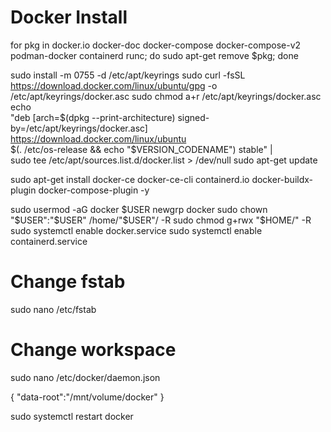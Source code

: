 # Docker Install

for pkg in docker.io docker-doc docker-compose docker-compose-v2 podman-docker containerd runc; do sudo apt-get remove $pkg; done

sudo install -m 0755 -d /etc/apt/keyrings
sudo curl -fsSL https://download.docker.com/linux/ubuntu/gpg -o /etc/apt/keyrings/docker.asc
sudo chmod a+r /etc/apt/keyrings/docker.asc
echo \
"deb [arch=$(dpkg --print-architecture) signed-by=/etc/apt/keyrings/docker.asc] https://download.docker.com/linux/ubuntu \
$(. /etc/os-release && echo "$VERSION_CODENAME") stable" | \
sudo tee /etc/apt/sources.list.d/docker.list > /dev/null
sudo apt-get update

sudo apt-get install docker-ce docker-ce-cli containerd.io docker-buildx-plugin docker-compose-plugin -y

sudo usermod -aG docker $USER
newgrp docker
sudo chown "$USER":"$USER" /home/"$USER"/ -R
sudo chmod g+rwx "$HOME/" -R
sudo systemctl enable docker.service
sudo systemctl enable containerd.service


# Change fstab
sudo nano /etc/fstab


# Change workspace
sudo nano /etc/docker/daemon.json

{
  "data-root":"/mnt/volume/docker"
}

sudo systemctl restart docker
